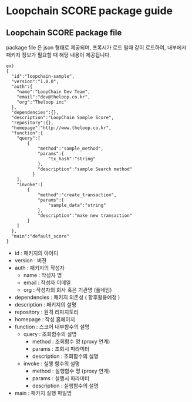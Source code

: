 # Loopchain SCORE package guide
## Loopchain SCORE package file
package file 은 json 형태로 제공되며, 프록시가 로드 될때 같이 로드하여,
내부에서 패키지 정보가 필요할 때 해당 내용이 제공됩니다. 
```
ex)
{
  "id":"loopchain-sample",
  "version":"1.0.0",
  "auth":{
    "name":"LoopChain Dev Team",
    "email":"dev@theloop.co.kr",
    "org":"Theloop inc"
  },
  "dependencies":{},
  "description":"LoopChain Sample Score",
  "repository":{},
  "homepage":"http://www.theloop.co.kr",
  "function":{
    "query":[
        {
            "method":"sample_method",
            "params":{
                "tx_hash":"string"
            },
            "description":"sample Search method"
          }
    ],
    "invoke":[
        {
            "method":"create_transaction",
            "params":{
                "sample_data":"string"
            },
            "description":"make new transaction"
        }
    ]
  },
  "main":"default_score"
}
```
* id : 패키지의 아이디
* version : 버젼
* auth : 패키지의 작성자
  * name : 작성자 명
  * email : 작성자 이메일
  * org : 작성자의 회사 혹은 기관명 (풀네임)
* dependencies : 패키지 의존성 ( 향후활용예정 )
* description : 패키지의 설명
* repository : 원격 리파지토리
* homepage : 작성 홈페이지
* function : 스코어 내부함수의 설명
  * query : 조회함수의 설명
    * method : 조회함수 명 (proxy 연계)
    * params : 조회시 파라미터
    * description : 조회함수의 설명
  * invoke : 실행 함수의 설명
    * method : 실행함수 명 (proxy 연계)
    * params : 실행시 파라미터
    * description : 실행함수의 설명
* main : 패카지 실행 파일명
